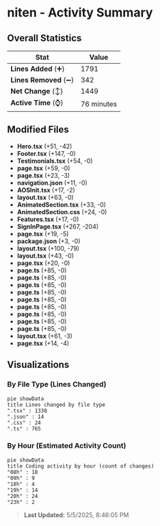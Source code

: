 # niten - Activity Summary 

## Overall Statistics

| Stat                   | Value                                                             |
| ---------------------- | ----------------------------------------------------------------- |
| **Lines Added** (➕)   | 1791                                          |
| **Lines Removed** (➖) | 342                                        |
| **Net Change** (↕)    | 1449                |
| **Active Time** (⌚)   | 76 minutes |


## Modified Files
- **Hero.tsx** (+51, -42)
- **Footer.tsx** (+147, -0)
- **Testimonials.tsx** (+54, -0)
- **page.tsx** (+59, -0)
- **page.tsx** (+23, -3)
- **navigation.json** (+11, -0)
- **AOSInit.tsx** (+17, -2)
- **layout.tsx** (+63, -0)
- **AnimatedSection.tsx** (+33, -0)
- **AnimatedSection.css** (+24, -0)
- **Features.tsx** (+17, -0)
- **SignInPage.tsx** (+267, -204)
- **page.tsx** (+19, -5)
- **package.json** (+3, -0)
- **layout.tsx** (+100, -79)
- **layout.tsx** (+43, -0)
- **page.tsx** (+20, -0)
- **page.ts** (+85, -0)
- **page.ts** (+85, -0)
- **page.ts** (+85, -0)
- **page.ts** (+85, -0)
- **page.ts** (+85, -0)
- **page.ts** (+85, -0)
- **page.ts** (+85, -0)
- **page.ts** (+85, -0)
- **page.ts** (+85, -0)
- **layout.tsx** (+61, -3)
- **page.tsx** (+14, -4)

## Visualizations

### By File Type (Lines Changed)

```mermaid
pie showData
title Lines changed by file type
".tsx" : 1330
".json" : 14
".css" : 24
".ts" : 765
```

### By Hour (Estimated Activity Count)

```mermaid
pie showData
title Coding activity by hour (count of changes)
"08h" : 18
"09h" : 9
"18h" : 4
"19h" : 14
"20h" : 24
"23h" : 2
```


> **Last Updated:** 5/5/2025, 8:46:05 PM